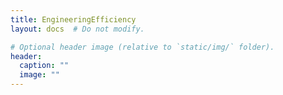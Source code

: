 ```yaml
---
title: EngineeringEfficiency
layout: docs  # Do not modify.

# Optional header image (relative to `static/img/` folder).
header:
  caption: ""
  image: ""
---
```


